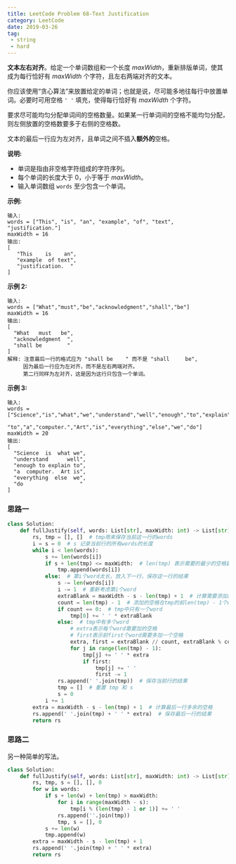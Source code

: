 ```yaml
---
title: LeetCode Problem 68-Text Justification
category: LeetCode
date: 2019-03-26
tag:
 - string
 - hard
---
```


**文本左右对齐**。给定一个单词数组和一个长度 *maxWidth*，重新排版单词，使其成为每行恰好有 *maxWidth* 个字符，且左右两端对齐的文本。

你应该使用“贪心算法”来放置给定的单词；也就是说，尽可能多地往每行中放置单词。必要时可用空格 `' '` 填充，使得每行恰好有 *maxWidth* 个字符。

要求尽可能均匀分配单词间的空格数量。如果某一行单词间的空格不能均匀分配，则左侧放置的空格数要多于右侧的空格数。

文本的最后一行应为左对齐，且单词之间不插入**额外的**空格。

**说明:**

- 单词是指由非空格字符组成的字符序列。
- 每个单词的长度大于 0，小于等于 *maxWidth*。
- 输入单词数组 `words` 至少包含一个单词。

<!-- more -->

**示例:**

```
输入:
words = ["This", "is", "an", "example", "of", "text", "justification."]
maxWidth = 16
输出:
[
   "This    is    an",
   "example  of text",
   "justification.  "
]
```

**示例 2:**

```
输入:
words = ["What","must","be","acknowledgment","shall","be"]
maxWidth = 16
输出:
[
  "What   must   be",
  "acknowledgment  ",
  "shall be        "
]
解释: 注意最后一行的格式应为 "shall be    " 而不是 "shall     be",
     因为最后一行应为左对齐，而不是左右两端对齐。       
     第二行同样为左对齐，这是因为这行只包含一个单词。
```

**示例 3:**

```
输入:
words = ["Science","is","what","we","understand","well","enough","to","explain",
         "to","a","computer.","Art","is","everything","else","we","do"]
maxWidth = 20
输出:
[
  "Science  is  what we",
  "understand      well",
  "enough to explain to",
  "a  computer.  Art is",
  "everything  else  we",
  "do                  "
]
```

### 思路一

```python
class Solution:
    def fullJustify(self, words: List[str], maxWidth: int) -> List[str]:
        rs, tmp = [], []  # tmp用来保存当前这一行的words
        i = s = 0  # s 记录当前行的所有words的长度
        while i < len(words):
            s += len(words[i])
            if s + len(tmp) <= maxWidth:  # len(tmp) 表示需要的最少的空格数目
                tmp.append(words[i])
            else:  # 第i个word太长，放入下一行，保存这一行的结果
                s -= len(words[i])
                i -= 1  # 重新考虑第i个word
                extraBlank = maxWidth - s - len(tmp) + 1  # 计算需要添加的空格数
                count = len(tmp) - 1  # 添加的空格在tmp的前len(tmp) - 1个words中
                if count == 0:  # tmp中只有一个word
                    tmp[0] += ' ' * extraBlank
                else:  # tmp中有多个word
                    # extra表示每个word需要加的空格
                    # first表示前first个word需要多加一个空格
                    extra, first = extraBlank // count, extraBlank % count
                    for j in range(len(tmp) - 1):
                        tmp[j] += ' ' * extra
                        if first:
                            tmp[j] += ' '
                            first -= 1
                rs.append(' '.join(tmp))  # 保存当前行的结果
                tmp = []  # 重置 tmp 和 s
                s = 0
            i += 1
        extra = maxWidth - s - len(tmp) + 1  # 计算最后一行多余的空格
        rs.append(' '.join(tmp) + ' ' * extra)  # 保存最后一行的结果
        return rs
```

### 思路二

另一种简单的写法。

```python
class Solution:
    def fullJustify(self, words: List[str], maxWidth: int) -> List[str]:
        rs, tmp, s = [], [], 0
        for w in words:
            if s + len(w) + len(tmp) > maxWidth:
                for i in range(maxWidth - s):
                    tmp[i % (len(tmp) - 1 or 1)] += ' '
                rs.append(''.join(tmp))
                tmp, s = [], 0
            s += len(w)
            tmp.append(w)
        extra = maxWidth - s - len(tmp) + 1
        rs.append(' '.join(tmp) + ' ' * extra)
        return rs
```

